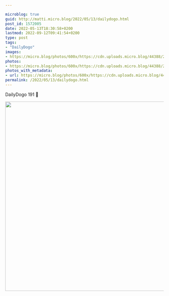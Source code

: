 ```yaml
---

microblog: true
guid: http://matti.micro.blog/2022/05/13/dailydogo.html
post_id: 1572005
date: 2022-05-13T18:30:58+0200
lastmod: 2022-09-12T09:41:54+0200
type: post
tags:
- "DailyDogo"
images:
- https://micro.blog/photos/600x/https://cdn.uploads.micro.blog/44388/2022/7d1e859433.jpg
photos:
- https://micro.blog/photos/600x/https://cdn.uploads.micro.blog/44388/2022/7d1e859433.jpg
photos_with_metadata:
- url: https://micro.blog/photos/600x/https://cdn.uploads.micro.blog/44388/2022/7d1e859433.jpg
permalink: /2022/05/13/dailydogo.html
---
```

DailyDogo 191 🐶

<img src="/media/uploads/2022/7d1e859433.jpg" width="600" height="600" alt="" />
